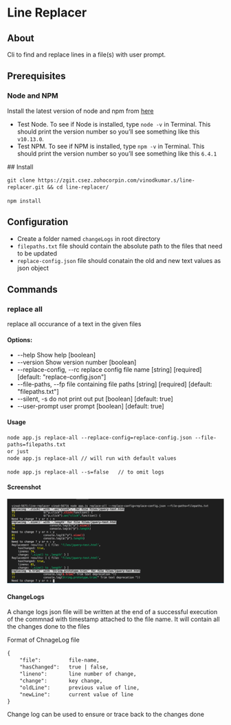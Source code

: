 # Line Replacer

## About

Cli to find and replace lines in a file(s) with user prompt.

## Prerequisites

### Node and NPM

Install the latest version of node and npm from [here](https://nodejs.org/en/download/)

<ul>
<li>Test Node. To see if Node is installed, type <code>node -v</code> in Terminal. This should print the version number so you’ll see something like this <code>v10.13.0</code>.</li>

<li>Test NPM. To see if NPM is installed, type <code>npm -v</code> in Terminal. This should print the version number so you’ll see something like this <code>6.4.1</code></li>
</ul>
## Install

    git clone https://zgit.csez.zohocorpin.com/vinodkumar.s/line-replacer.git && cd line-replacer/

    npm install

## Configuration

<ul>
<li>Create a folder named <code>changeLogs</code> in root directory</li>

<li><code>filepaths.txt</code> file should contain the absolute path to the files that need to be updated</li>

<li><code>replace-config.json</code> file should conatain the old and new text values as json object</li>
</ul>

## Commands

### replace all

replace all occurance of a text in the given files

#### Options:

<ul>
<li>--help                  Show help                                    [boolean]</li>
<li>--version               Show version number                          [boolean]</li>
<li>--replace-config, --rc  replace config file name
                            [string] [required] [default: "replace-config.json"]</li>
<li>--file-paths, --fp      file containing file paths
                                  [string] [required] [default: "filepaths.txt"]</li>
<li>--silent, -s            do not print out put         [boolean] [default: true]</li>
<li>--user-prompt           user prompt                  [boolean] [default: true]</li>
</ul>

#### Usage

    node app.js replace-all --replace-config=replace-config.json --file-paths=filepaths.txt
    or just
    node app.js replace-all // will run with default values

    node app.js replace-all --s=false   // to omit logs

#### Screenshot

![Image](/demo/demo.png)

#### ChangeLogs

A change logs json file will be written at the end of a successful execution of the commnad with timestamp attached to the file name. It will contain all the changes done to the files

Format of ChnageLog file

    {
        "file":         file-name,
        "hasChanged":   true | false,
        "lineno":       line number of change,
        "change":       key change,
        "oldLine":      previous value of line,
        "newLine":      current value of line
    }

Change log can be used to ensure or trace back to the changes done
